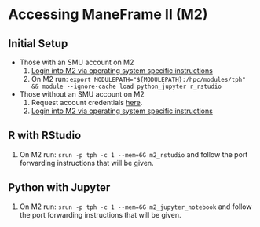 # Accessing ManeFrame II (M2)

## Initial Setup

* Those with an SMU account on M2
    1. [Login into M2 via operating system specific instructions](http://faculty.smu.edu/csc/documentation/access.html)
    2. On M2 run: `export MODULEPATH="${MODULEPATH}:/hpc/modules/tph" && module --ignore-cache load python_jupyter r_rstudio`
* Those without an SMU account on M2
    1. Request account credentials [here](https://smu.az1.qualtrics.com/jfe/form/SV_2i6o7BztWg52rK5).
    2. [Login into M2 via operating system specific instructions](http://faculty.smu.edu/csc/documentation/access.html)

## R with RStudio

1. On M2 run: `srun -p tph -c 1 --mem=6G m2_rstudio` and follow the port forwarding instructions that will be given.

## Python with Jupyter

1. On M2 run: `srun -p tph -c 1 --mem=6G m2_jupyter_notebook` and follow the port forwarding instructions that will be given.

